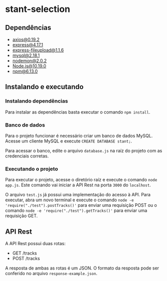 # stant-selection

## Dependências
- axios@0.19.2
- express@4.17.1
- express-fileupload@1.1.6
- mysql@2.18.1
- nodemon@2.0.2
- Node.js@10.19.0
- npm@6.13.0

## Instalando e executando

### Instalando dependências
Para instalar as dependências basta executar o comando `npm install`.

### Banco de dados
Para o projeto funcionar é necessário criar um banco de dados MySQL. Acesse um cliente MySQL e execute `CREATE DATABASE stant;`.

Para acessar o banco, edite o arquivo `database.js` na raíz do projeto com as credenciais corretas.

### Executando o projeto
Para executar o projeto, acesse o diretório raíz e execute o comando `node app.js`. Este comando vai iniciar a API Rest na porta `3000` do `localhost`.

O arquivo `test.js` já possui uma implementação do acesso à API. Para executar, abra um novo terminal e execute o comando `node -e 'require("./test").postTracks()'` para enviar uma requisição POST ou o comando `node -e 'require("./test").getTracks()'` para enviar uma requisição GET.

## API Rest
A API Rest possui duas rotas:
- GET /tracks
- POST /tracks

A resposta de ambas as rotas é um JSON. O formato da resposta pode ser conferido no arquivo `response-example.json`.